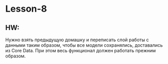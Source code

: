 # Lesson-8

## HW: 

Нужно взять предыдущую домашку и переписать слой работы с данными таким образом, чтобы все модели сохранялись, доставались из Core Data. При этом весь функционал должен работать прежним образом.
